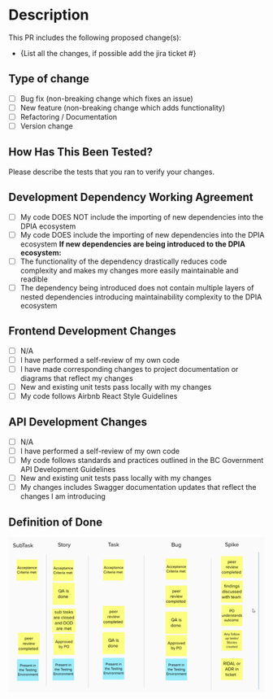 # Description

This PR includes the following proposed change(s):

- {List all the changes, if possible add the jira ticket #}

## Type of change

- [ ] Bug fix (non-breaking change which fixes an issue)
- [ ] New feature (non-breaking change which adds functionality)
- [ ] Refactoring / Documentation
- [ ] Version change

## How Has This Been Tested?

Please describe the tests that you ran to verify your changes.

## Development Dependency Working Agreement
- [ ] My code DOES NOT include the importing of new dependencies into the DPIA ecosystem
- [ ] My code DOES include the importing of new dependencies into the DPIA ecosystem
**If new dependencies are being introduced to the DPIA ecosystem:**
- [ ] The functionality of the dependency drastically reduces code complexity and makes my changes more easily maintainable and readible 
- [ ] The dependency being introduced does not contain multiple layers of nested dependencies introducing maintainability complexity to the DPIA ecosystem

## Frontend Development Changes
- [ ] N/A
- [ ] I have performed a self-review of my own code
- [ ] I have made corresponding changes to project documentation or diagrams that reflect my changes
- [ ] New and existing unit tests pass locally with my changes
- [ ] My code follows Airbnb React Style Guidelines

## API Development Changes
- [ ] N/A
- [ ] I have performed a self-review of my own code
- [ ] My code follows standards and practices outlined in the BC Government API Development Guidelines
- [ ] New and existing unit tests pass locally with my changes
- [ ] My changes includes Swagger documentation updates that reflect the changes I am introducing

## Definition of Done

![Definition of Done](https://raw.githubusercontent.com/bcgov/cirmo-dpia/main/.github/assets/DoD.jpg)
